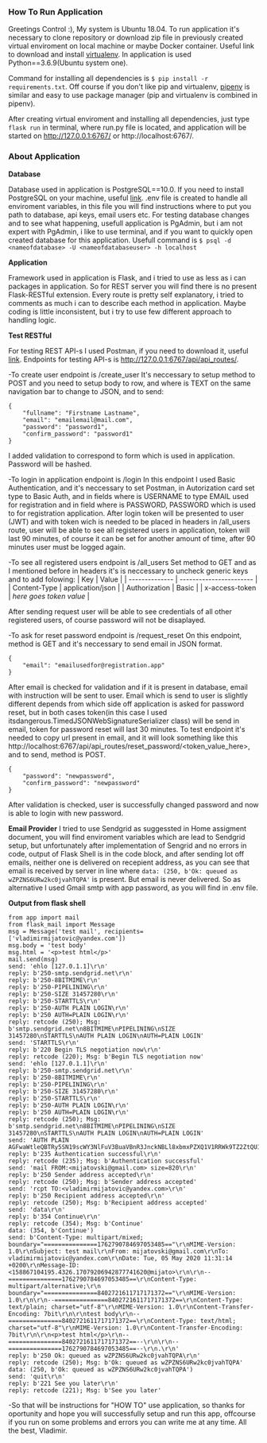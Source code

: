 
### How To Run Application ###

Greetings Control :),
My system is Ubuntu 18.04.
To run application it's necessary to clone repository or download zip file in previously
created virtual enviroment on local machine or maybe Docker container.
Useful link to download and install [virtualenv](https://help.dreamhost.com/hc/en-us/articles/115000695551-Installing-and-using-virtualenv-with-Python-3).
In application is used Python==3.6.9(Ubuntu system one).

Command for installing all dependencies is `$ pip install -r requirements.txt`.
Off course if you don't like pip and virtualenv, [pipenv](https://pipenv-fork.readthedocs.io/en/latest/) 
is similar and easy to use package manager (pip and virtualenv is combined in pipenv).

After creating virtual enviroment and installing all dependencies, just type `flask run` in terminal, 
where run.py file is located, and application will be started on http://127.0.0.1:6767/ or http://localhost:6767/.


### About Application ###

**Database**

Database used in application is PostgreSQL==10.0.
If you need to install PostgreSQL on your machine, useful [link](https://www.digitalocean.com/community/tutorials/how-to-install-and-use-postgresql-on-ubuntu-18-04).
.env file is created to handle all enviroment variables, in this file you will 
find instructions where to put you path to database, api keys, email users etc. For testing database
changes and to see what happening, usefull application is PgAdmin, but i am not expert with PgAdmin, 
i like to use terminal, and if you want to quickly open created database for this application.
Usefull command is 
`$ psql -d <nameofdatabase> -U <nameofdatabaseuser> -h localhost`

**Application**

Framework used in application is Flask, and i tried to use as less as i can packages in application.
So for REST server you will find there is no present Flask-RESTful extension.
Every route is pretty self explanatory, i tried to comments as much i can to describe each method in application.
Maybe coding is little inconsistent, but i try to use few different approach to handling logic.


**Test RESTful**

For testing REST API-s I used Postman, if you need to download it, useful [link](https://www.postman.com/downloads/).
Endpoints for testing API-s is http://127.0.0.1:6767/api/api_routes/.

-To create user endpoint is /create_user
It's neccessary to setup method to POST and you need to setup body to row, and where is TEXT
on the same navigation bar to change to JSON, and to send:
```
{
	"fullname": "Firstname Lastname",
	"email": "emailemail@mail.com",
	"password": "password1",
	"confirm_password": "password1"
}
```
I added validation to correspond to form which is used in application. Password will be hashed.

-To login in application endpoint is /login
In this endpoint I used Basic Authentication, and it's neccessary to set Postman, in Autorization card 
set type to Basic Auth, and in fields where is 
USERNAME to type EMAIL used for registration and in field where is PASSWORD, 
PASSWORD which is used to for registration application. After login token will be presented to user 
(JWT) and with token wich is needed to be placed in headers in /all_users route, user will
 be able to see all registered users in application, token will last 90 minutes, of course 
 it can be set for another amount of time, after 90 minutes user must be logged again.


-To see all registered users endpoint is /all_users
Set method to GET and as I mentioned before in headers it's is neccessary to 
uncheck generic keys and to add folowing:
| Key            | Value                   |
| -------------- | ----------------------- |
| Content-Type   | application/json        |
| Authorization  | Basic                   | 
| x-access-token | *here goes token value* | 

After sending request user will be able to see credentials of all other registered users, 
of course password will not be disaplayed.

-To ask for reset password endpoint is /request_reset
On this endpoint, method is GET and it's neccessary to send email in JSON format.
```
{
    "email": "emailusedfor@registration.app"
}
```
After email is checked for validation and if it is present in database, email with instruction will
be sent to user. Email which is send to user is slightly different depends from which side off application
is asked for password reset, but in both cases token(in this case I used itsdangerous.TimedJSONWebSignatureSerializer class) will be send in email, token for password reset will last 30 minutes.
To test endpoint it's needed to copy url present in email, and it will look something like this
http://localhost:6767/api/api_routes/reset_password/<token_value_here>,
and to send, method is POST.
```
{
	"password": "newpassword",
	"confirm_password": "newpassword"
}
```
After validation is checked, user is successfully changed password and now is able to login with new password.


**Email Provider**
I tried to use Sendgrid as suggessted in Home assigment document, you will find enviroment variables 
which are lead to Sendgrid setup, but unfortunately
after implementation of Sengrid and no errors in code, output of Flask Shell is in the code block, 
and after sending lot off emails, neither one is delivered on recepient address, 
as you can see that email is received by server 
in line where `data: (250, b'Ok: queued as wZPZNS6URw2kc0jvahTQPA'` is present.
But email is never delivered. So as alternative I used Gmail smtp with app password, 
as you will find in .env file.

**Output from flask shell**

```
from app import mail
from flask_mail import Message
msg = Message('test mail', recipients=['vladimirmijatovic@yandex.com'])
msg.body = 'test body'
msg.html = '<p>test html</p>'
mail.send(msg)
send: 'ehlo [127.0.1.1]\r\n'
reply: b'250-smtp.sendgrid.net\r\n'
reply: b'250-8BITMIME\r\n'
reply: b'250-PIPELINING\r\n'
reply: b'250-SIZE 31457280\r\n'
reply: b'250-STARTTLS\r\n'
reply: b'250-AUTH PLAIN LOGIN\r\n'
reply: b'250 AUTH=PLAIN LOGIN\r\n'
reply: retcode (250); Msg: b'smtp.sendgrid.net\n8BITMIME\nPIPELINING\nSIZE 31457280\nSTARTTLS\nAUTH PLAIN LOGIN\nAUTH=PLAIN LOGIN'
send: 'STARTTLS\r\n'
reply: b'220 Begin TLS negotiation now\r\n'
reply: retcode (220); Msg: b'Begin TLS negotiation now'
send: 'ehlo [127.0.1.1]\r\n'
reply: b'250-smtp.sendgrid.net\r\n'
reply: b'250-8BITMIME\r\n'
reply: b'250-PIPELINING\r\n'
reply: b'250-SIZE 31457280\r\n'
reply: b'250-STARTTLS\r\n'
reply: b'250-AUTH PLAIN LOGIN\r\n'
reply: b'250 AUTH=PLAIN LOGIN\r\n'
reply: retcode (250); Msg: b'smtp.sendgrid.net\n8BITMIME\nPIPELINING\nSIZE 31457280\nSTARTTLS\nAUTH PLAIN LOGIN\nAUTH=PLAIN LOGIN'
send: 'AUTH PLAIN AGFwaWtleQBTRy5SN19scWY3NlFuV3BuaVBnR3JnckNBLl8xbmxPZXQ1V1RRWk9TZ2ZtQU1XUWhjMXM0YlV0eGROaWsybFptTjltWG8=\r\n'
reply: b'235 Authentication successful\r\n'
reply: retcode (235); Msg: b'Authentication successful'
send: 'mail FROM:<mijatovski@gmail.com> size=820\r\n'
reply: b'250 Sender address accepted\r\n'
reply: retcode (250); Msg: b'Sender address accepted'
send: 'rcpt TO:<vladimirmijatovic@yandex.com>\r\n'
reply: b'250 Recipient address accepted\r\n'
reply: retcode (250); Msg: b'Recipient address accepted'
send: 'data\r\n'
reply: b'354 Continue\r\n'
reply: retcode (354); Msg: b'Continue'
data: (354, b'Continue')
send: b'Content-Type: multipart/mixed; boundary="===============1762790784697053485=="\r\nMIME-Version: 1.0\r\nSubject: test mail\r\nFrom: mijatovski@gmail.com\r\nTo: vladimirmijatovic@yandex.com\r\nDate: Tue, 05 May 2020 11:31:14 +0200\r\nMessage-ID: <158867104195.4326.17079206942877741620@mijato>\r\n\r\n--===============1762790784697053485==\r\nContent-Type: multipart/alternative;\r\n boundary="===============8402721611717171372=="\r\nMIME-Version: 1.0\r\n\r\n--===============8402721611717171372==\r\nContent-Type: text/plain; charset="utf-8"\r\nMIME-Version: 1.0\r\nContent-Transfer-Encoding: 7bit\r\n\r\ntest body\r\n--===============8402721611717171372==\r\nContent-Type: text/html; charset="utf-8"\r\nMIME-Version: 1.0\r\nContent-Transfer-Encoding: 7bit\r\n\r\n<p>test html</p>\r\n--===============8402721611717171372==--\r\n\r\n--===============1762790784697053485==--\r\n.\r\n'
reply: b'250 Ok: queued as wZPZNS6URw2kc0jvahTQPA\r\n'
reply: retcode (250); Msg: b'Ok: queued as wZPZNS6URw2kc0jvahTQPA'
data: (250, b'Ok: queued as wZPZNS6URw2kc0jvahTQPA')
send: 'quit\r\n'
reply: b'221 See you later\r\n'
reply: retcode (221); Msg: b'See you later'
```
-So that will be instructions for "HOW TO" use application, so thanks for oportunity and hope you will successfully 
setup and run this app, offcourse if you run on some problems and errors you can write me at any time.
All the best, 
Vladimir.
